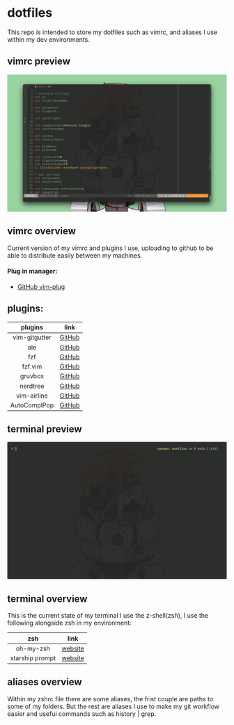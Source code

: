 # dotfiles

This repo is intended to store my dotfiles such as vimrc, 
and aliases I use within my dev environments.

## vimrc preview

![image](images/vim.png)

## vimrc overview

Current version of my vimrc and plugins I use,
uploading to github to be able to distribute easily between my machines.

#### Plug in manager: 

- [GitHub vim-plug](https://github.com/junegunn/vim-plug)

## plugins:

| plugins       | link                                                  |
|:-------------:|:-----------------------------------------------------:|
| vim-gitgutter | [GitHub](https://github.com/airblade/vim-gitgutter)   |
| ale           | [GitHub](https://github.com/dense-analysis/ale)       |
| fzf           | [GitHub](https://github.com/junegunn/fzf)             |
| fzf.vim       | [GitHub](https://github.com/junegunn/fzf.vim)         |
| gruvbox       | [GitHub](https://github.com/morhetz/gruvbox)          |
| nerdtree      | [GitHub](https://github.com/preservim/nerdtree)       |
| vim-airline   | [GitHub](https://github.com/vim-airline/vim-airline)  |
| AutoComplPop  | [GitHub](https://github.com/vim-scripts/AutoComplPop) |

## terminal preview

![image](images/terminal.png)

## terminal overview

This is the current state of my terminal I use the z-shell(zsh),
I use the following alongside zsh in my environment:

| zsh             | link                                                  |
|:---------------:|:-----------------------------------------------------:|
| oh-my-zsh       | [website](https://ohmyz.sh/)                          |
| starship prompt | [website](https://starship.rs/)                       |

## aliases overview

Within my zshrc file there are some aliases, the frist couple are paths to some
of my folders. But the rest are aliases I use to make my git workflow easier
and useful commands such as history | grep. 
